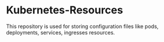 # Kubernetes-Resources
This repository is used for storing configuration files like pods, deployments, services, ingresses resources.
